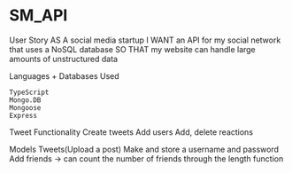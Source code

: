# SM_API

User Story 
  AS A social media startup
  I WANT an API for my social network that uses a NoSQL database
  SO THAT my website can handle large amounts of unstructured data

Languages + Databases Used

    TypeScript
    Mongo.DB
    Mongoose
    Express

Tweet Functionality
  Create tweets
  Add users 
  Add, delete reactions

Models
  Tweets(Upload a post)
  Make and store a username and password
  Add friends -> can count the number of friends through the length function
